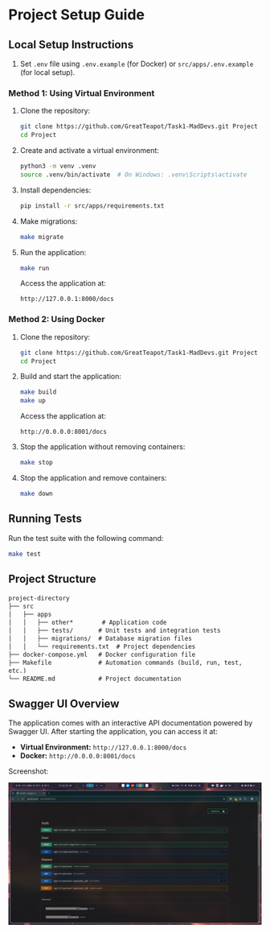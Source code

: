 # Project Setup Guide

## Local Setup Instructions

1. Set `.env` file using `.env.example` (for Docker) or `src/apps/.env.example` (for local setup).

### Method 1: Using Virtual Environment

1. Clone the repository:

   ```bash
   git clone https://github.com/GreatTeapot/Task1-MadDevs.git Project
   cd Project
   ```

2. Create and activate a virtual environment:

   ```bash
   python3 -m venv .venv
   source .venv/bin/activate  # On Windows: .venv\Scripts\activate
   ```

3. Install dependencies:

   ```bash
   pip install -r src/apps/requirements.txt
   ```

4. Make migrations:

   ```bash
   make migrate
   ```

5. Run the application:

   ```bash
   make run
   ```

   Access the application at:

   ```
   http://127.0.0.1:8000/docs
   ```

### Method 2: Using Docker

1. Clone the repository:

   ```bash
   git clone https://github.com/GreatTeapot/Task1-MadDevs.git Project
   cd Project
   ```

2. Build and start the application:

   ```bash
   make build
   make up
   ```

   Access the application at:

   ```
   http://0.0.0.0:8001/docs
   ```

3. Stop the application without removing containers:

   ```bash
   make stop
   ```

4. Stop the application and remove containers:

   ```bash
   make down
   ```

## Running Tests

Run the test suite with the following command:

```bash
make test
```

## Project Structure

```
project-directory
├── src
│   ├── apps
│   │   ├── other*        # Application code
│   │   ├── tests/       # Unit tests and integration tests
│   │   ├── migrations/  # Database migration files
│   │   └── requirements.txt  # Project dependencies
├── docker-compose.yml   # Docker configuration file
├── Makefile             # Automation commands (build, run, test, etc.)
└── README.md            # Project documentation
```

## Swagger UI Overview

The application comes with an interactive API documentation powered by Swagger UI. After starting the application, you can access it at:

- **Virtual Environment:** `http://127.0.0.1:8000/docs`
- **Docker:** `http://0.0.0.0:8001/docs`

Screenshot:

![Swagger UI](docs/swagger.png)
